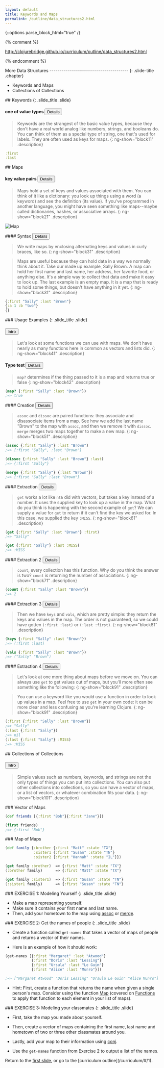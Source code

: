 ```yaml
---
layout: default
title: Keywords and Maps
permalink: /outline/data_structures2.html
---
```


{::options parse_block_html="true" /}

{% comment %}

http://clojurebridge.github.io/curriculum/outline/data_structures2.html

{% endcomment %}

<section>
More Data Structures
----------------------------------------
{: .slide-title .chapter}

* Keywords and Maps
* Collections of Collections
</section>

<section>
## Keywords
{: .slide_title .slide}

#### one of value types <button class="link" ng-model="block11" ng-click="block11=!block11">Details</button>

> Keywords are the strangest of the basic value types, because they
> don't have a real world analog like numbers, strings, and booleans
> do. You can think of them as a special type of string, one that's
> used for labels. They are often used as keys for maps.
{: ng-show="block11" .description}

```clojure
:first
:last
```
</section>

<section>
## Maps

#### key value pairs <button class="link" ng-model="block21" ng-click="block21=!block21">Details</button>

>Maps hold a set of keys and values associated with them. You can
>think of it like a dictionary: you look up things using a word (a
>keyword) and see the definition (its value). If you've programmed in
>another language, you might have seen something like maps--maybe
>called dictionaries, hashes, or associative arrays.
{: ng-show="block21" .description}

![Map](img/map.png)
</section>

<section>
#### Syntax <button class="link" ng-model="block31" ng-click="block31=!block31">Details</button>

> We write maps by enclosing alternating keys and values in curly braces, like so.
{: ng-show="block31" .description}

> Maps are useful because they can hold data in a way we normally
> think about it. Take our made up example, Sally Brown. A map can
> hold her first name and last name, her address, her favorite food,
> or anything else. It's a simple way to collect that data and make it
> easy to look up. The last example is an empty map. It is a map that
> is ready to hold some things, but doesn't have anything in it yet.
{: ng-show="block31" .description}

```clojure
{:first "Sally" :last "Brown"}
{:a 1 :b "two"}
{}
```

</section>

<section>
### Usage Examples
{: .slide_title .slide}

#### <button class="link" ng-model="block41" ng-click="block41=!block41">Intro</button>

> Let's look at some functions we can use with maps. We don't have
> nearly as many functions here in common as vectors and lists did.
{: ng-show="block41" .description}

#### Type test <button class="link" ng-model="block42" ng-click="block42=!block42">Details</button>

> `map?` determines if the thing passed to it is a map and returns
> true or false
{: ng-show="block42" .description}

```clojure
(map? {:first "Sally" :last "Brown"})
;=> true
```
</section>

<section>
#### Creation <button class="link" ng-model="block51" ng-click="block51=!block51">Details</button>

> `assoc` and `dissoc` are paired functions: they associate and disassociate items from a map. See how we add the last name "Brown" to the map with `assoc`, and then we remove it with `dissoc`. `merge` merges two maps together to make a new map.
{: ng-show="block51" .description}

```clojure
(assoc {:first "Sally"} :last "Brown")
;=> {:first "Sally", :last "Brown"}

(dissoc {:first "Sally" :last "Brown"} :last)
;=> {:first "Sally"}

(merge {:first "Sally"} {:last "Brown"})
;=> {:first "Sally" :last "Brown"}
```
</section>

<section>
#### Extraction <button class="link" ng-model="block61" ng-click="block61=!block61">Details</button>

> `get` works a lot like `nth` did with vectors, but takes a key
> instead of a number. It uses the supplied key to look up a value in
> the map. What do you think is happening with the second example of
> `get`? We can supply a value for `get` to return if it can't find
> the key we asked for. In this case, we supplied the key `:MISS`.
{: ng-show="block61" .description}

```clojure
(get {:first "Sally" :last "Brown"} :first)
;=> "Sally"

(get {:first "Sally"} :last :MISS)
;=> :MISS
```
</section>


<section>
#### Extraction 2 <button class="link" ng-model="block71" ng-click="block71=!block71">Details</button>

> `count`, every collection has this function. Why do you think the
> answer is two? `count` is returning the number of associations.
{: ng-show="block71" .description}

```clojure
(count {:first "Sally" :last "Brown"})
;=> 2
```
</section>

<section>
#### Extraction 3 <button class="link" ng-model="block81" ng-click="block81=!block81">Details</button>

> Then we have `keys` and `vals`, which are pretty simple: they return
> the keys and values in the map. The order is not guaranteed, so we
> could have gotten `(:first :last)` or `(:last :first)`.
{: ng-show="block81" .description}

```clojure
(keys {:first "Sally" :last "Brown"})
;=> (:first :last)

(vals {:first "Sally" :last "Brown"})
;=> ("Sally" "Brown")
```
</section>

<section>
#### Extraction 4 <button class="link" ng-model="block91" ng-click="block91=!block91">Details</button>

> Let's look at one more thing about maps before we move on. You can
> always use `get` to get values out of maps, but you'll more often see
> something like the following:
{: ng-show="block91" .description}

> You can use a keyword like you would use a function in order to look
> up values in a map. Feel free to use `get` in your own code: it can
> be more clear and less confusing as you're learning Clojure.
{: ng-show="block91" .description}

```clojure
(:first {:first "Sally" :last "Brown"})
;=> "Sally"
(:last {:first "Sally"})
;=> nil
(:last {:first "Sally"} :MISS)
;=> :MISS
```
</section>

<section>
## Collections of Collections

#### <button class="link" ng-model="block101" ng-click="block101=!block101">Intro</button>

> Simple values such as numbers, keywords, and strings are not the
> only types of things you can put into collections. You can also put
> other collections into collections, so you can have a vector of
> maps, or a list of vectors, or whatever combination fits your data.
{: ng-show="block101" .description}
</section>

<section>
### Vector of Maps

```clojure
(def friends [{:first "Bob"}{:first "Jane"}])

(first friends)
;=> {:first "Bob"}
```
</section>

<section>
### Map of Maps

```clojure
(def family {:brother {:first "Matt" :state "TX"}
             :sister1 {:first "Susan" :state "TN"}
             :sister2 {:first "Hannah" :state "IL"}})

(get family :brother)  => {:first "Matt" :state "TX"}
(:brother family)      => {:first "Matt" :state "TX"}

(get family :sister1)  => {:first "Susan" :state "TN"}
(:sister1 family)      => {:first "Susan" :state "TN"}
```
</section>

<section>
### EXERCISE 1: Modeling Yourself
{: .slide_title .slide}

* Make a map representing yourself.
* Make sure it contains your first name and last name.
* Then, add your hometown to the map using [assoc](http://grimoire.arrdem.com/1.6.0/clojure.core/assoc/) or [merge](http://grimoire.arrdem.com/1.6.0/clojure.core/merge/).
</section>

<section>
### EXERCISE 2: Get the names of people
{: .slide_title .slide}

* Create a function called `get-names` that takes a vector of maps of people and returns a vector of their names.

* Here is an example of how it should work:

```clojure
(get-names [{:first "Margaret" :last "Atwood"}
            {:first "Doris" :last "Lessing"}
            {:first "Ursula" :last "Le Guin"}
            {:first "Alice" :last "Munro"}])

;=> ["Margaret Atwood" "Doris Lessing" "Ursula Le Guin" "Alice Munro"]
```

* Hint: First, create a function that returns the name when given a single person's map. Consider using the function [Map](http://grimoire.arrdem.com/1.6.0/clojure.core/map/) (covered on [Functions](functions.md) to apply that function to each element in your list of maps).
</section>

<section>
### EXERCISE 3: Modeling your classmates
{: .slide_title .slide}

* First, take the map you made about yourself.

* Then, create a vector of maps containing the first name, last name and hometown of two or three other classmates around you.

* Lastly, add your map to their information using [conj](http://grimoire.arrdem.com/1.6.0/clojure.core/conj/).

* Use the `get-names` function from Exercise 2 to output a list of the names.
</section>

<section>
Return to the <a href="javascript:;" onClick="Reveal.slide(1);">first slide</a>,
or go to the [curriculum outline](/curriculum/#/1).
</section>
